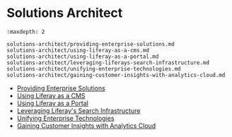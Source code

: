 # Solutions Architect 

```{toctree}
:maxdepth: 2

solutions-architect/providing-enterprise-solutions.md
solutions-architect/using-liferay-as-a-cms.md
solutions-architect/using-liferay-as-a-portal.md
solutions-architect/leveraging-liferays-search-infrastructure.md
solutions-architect/unifying-enterprise-technologies.md
solutions-architect/gaining-customer-insights-with-analytics-cloud.md
```

* [Providing Enterprise Solutions](./solutions-architect/providing-enterprise-solutions.md) 
* [Using Liferay as a CMS](./solutions-architect/using-liferay-as-a-cms.md) 
* [Using Liferay as a Portal](./solutions-architect/using-liferay-as-a-portal.md) 
* [Leveraging Liferay's Search Infrastructure](./solutions-architect/leveraging-liferays-search-infrastructure.md) 
* [Unifying Enterprise Technologies](./solutions-architect/unifying-enterprise-technologies.md) 
* [Gaining Customer Insights with Analytics Cloud](./solutions-architect/gaining-customer-insights-with-analytics-cloud.md) 
